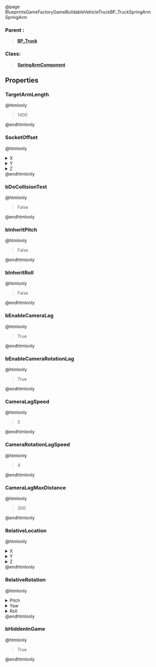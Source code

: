 @page BlueprintsGameFactoryGameBuildableVehicleTruckBP_TruckSpringArm SpringArm
### Parent :
<b><a href="_blueprints_game_factory_game_buildable_vehicle_truck_b_p__truck.html"><blockquote>BP_Truck</blockquote></a></b>
### Class:
<b><a href="_class_script_spring_arm_component.html"><blockquote>SpringArmComponent</blockquote></a></b>
## Properties
### TargetArmLength
@htmlonly
<blockquote>1400</blockquote>
@endhtmlonly

### SocketOffset
@htmlonly
<details>
 <summary>X</summary>
<blockquote>0</blockquote>
</details>
<details>
 <summary>Y</summary>
<blockquote>0</blockquote>
</details>
<details>
 <summary>Z</summary>
<blockquote>450</blockquote>
</details>
@endhtmlonly

### bDoCollisionTest
@htmlonly
<blockquote>False</blockquote>
@endhtmlonly

### bInheritPitch
@htmlonly
<blockquote>False</blockquote>
@endhtmlonly

### bInheritRoll
@htmlonly
<blockquote>False</blockquote>
@endhtmlonly

### bEnableCameraLag
@htmlonly
<blockquote>True</blockquote>
@endhtmlonly

### bEnableCameraRotationLag
@htmlonly
<blockquote>True</blockquote>
@endhtmlonly

### CameraLagSpeed
@htmlonly
<blockquote>5</blockquote>
@endhtmlonly

### CameraRotationLagSpeed
@htmlonly
<blockquote>4</blockquote>
@endhtmlonly

### CameraLagMaxDistance
@htmlonly
<blockquote>300</blockquote>
@endhtmlonly

### RelativeLocation
@htmlonly
<details>
 <summary>X</summary>
<blockquote>10.459197998046875</blockquote>
</details>
<details>
 <summary>Y</summary>
<blockquote>0.0005319999763742089</blockquote>
</details>
<details>
 <summary>Z</summary>
<blockquote>150</blockquote>
</details>
@endhtmlonly

### RelativeRotation
@htmlonly
<details>
 <summary>Pitch</summary>
<blockquote>-5.000244140625</blockquote>
</details>
<details>
 <summary>Yaw</summary>
<blockquote>0</blockquote>
</details>
<details>
 <summary>Roll</summary>
<blockquote>0.0002699999895412475</blockquote>
</details>
@endhtmlonly

### bHiddenInGame
@htmlonly
<blockquote>True</blockquote>
@endhtmlonly

